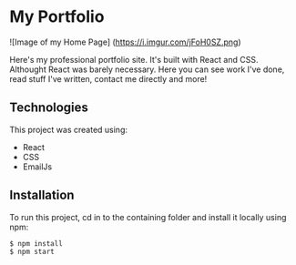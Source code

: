 # My Portfolio

![Image of my Home Page]
(https://i.imgur.com/jFoH0SZ.png)

Here's my professional portfolio site. It's built with React and CSS. Althought React was barely necessary. Here you can see work I've done, read stuff I've written, contact me directly and more!

## Technologies
This project was created using:
* React
* CSS
* EmailJs

## Installation
To run this project, cd in to the containing folder and install it locally using npm:

```
$ npm install
$ npm start
```

